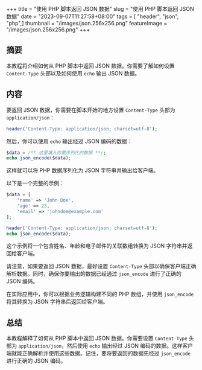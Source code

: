 +++
title = "使用 PHP 脚本返回 JSON 数据"
slug = "使用 PHP 脚本返回 JSON 数据"
date = "2023-09-07T11:27:58+08:00"
tags = [ "header", "json", "php",]
thumbnail = "/images/json.256x256.png"
featureImage = "/images/json.256x256.png"
+++


## 摘要

本教程将介绍如何从 PHP 脚本中返回 JSON 数据。你需要了解如何设置 `Content-Type` 头部以及如何使用 `echo` 输出 JSON 数据。

## 内容

要返回 JSON 数据，你需要在脚本开始的地方设置 `Content-Type` 头部为 `application/json`：

```php
header('Content-Type: application/json; charset=utf-8');
```

然后，你可以使用 `echo` 输出经过 JSON 编码的数据：

```php
$data = /** 这里填入你要序列化的数据 **/;
echo json_encode($data);
```

这样就可以将 PHP 数据序列化为 JSON 字符串并输出给客户端。

以下是一个完整的示例：

```php
$data = [
    'name' => 'John Doe',
    'age' => 25,
    'email' => 'johndoe@example.com'
];

header('Content-Type: application/json; charset=utf-8');
echo json_encode($data);
```

这个示例将一个包含姓名、年龄和电子邮件的关联数组转换为 JSON 字符串并返回给客户端。

请注意，如果要返回 JSON 数据，最好设置 `Content-Type` 头部以确保客户端正确解析数据。同时，确保你要输出的数据已经通过 `json_encode` 进行了正确的 JSON 编码。

在实际应用中，你可以根据业务逻辑构建不同的 PHP 数组，并使用 `json_encode` 将其转换为 JSON 字符串后返回给客户端。

## 总结

本教程解释了如何从 PHP 脚本中返回 JSON 数据。你需要设置 `Content-Type` 头部为 `application/json`，然后使用 `echo` 输出经过 JSON 编码的数据。这样客户端就能正确解析并使用这些数据。记住，要将要返回的数据先经过 `json_encode` 进行正确的 JSON 编码。


